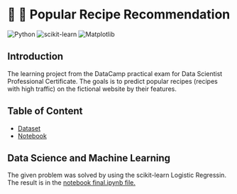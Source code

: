 # :taco: :burrito:  Popular Recipe Recommendation
![Python](https://img.shields.io/badge/python-3670A0?style=for-the-badge&logo=python&logoColor=ffdd54)
![scikit-learn](https://img.shields.io/badge/scikit--learn-%23F7931E.svg?style=for-the-badge&logo=scikit-learn&logoColor=white)
![Matplotlib](https://img.shields.io/badge/Matplotlib-%23ffffff.svg?style=for-the-badge&logo=Matplotlib&logoColor=black)


## Introduction
The learning project from the DataCamp practical exam for Data Scientist Professional Certificate.
The goals is to predict popular recipes (recipes with high traffic) on the fictional website by their features.

## Table of Content
* [Dataset](https://github.com/iqrabismii/Machine-Learning-Projects/blob/main/PredictingPopularRecipe/recipe_site_traffic_2212.csv)
* [Notebook](https://github.com/iqrabismii/Machine-Learning-Projects/blob/main/PredictingPopularRecipe/notebook.ipynb)

## Data Science and Machine Learning
The given problem was solved by using the scikit-learn Logistic Regressin. The result is in the [notebook final.ipynb file.](https://github.com/iqrabismii/Machine-Learning-Projects/blob/main/PredictingPopularRecipe/notebook.ipynb)


